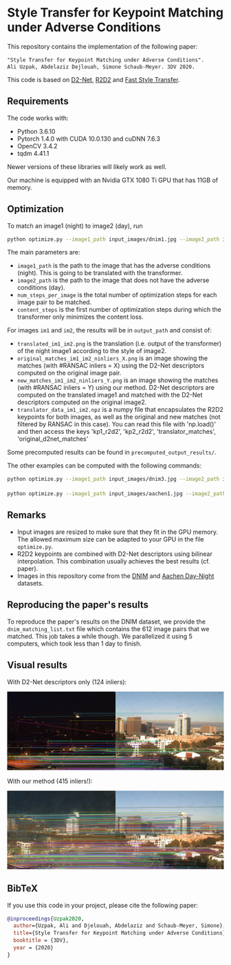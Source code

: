 # Style Transfer for Keypoint Matching under Adverse Conditions

This repository contains the implementation of the following paper:

```text
"Style Transfer for Keypoint Matching under Adverse Conditions".
Ali Uzpak, Abdelaziz Dejlouah, Simone Schaub-Meyer. 3DV 2020.
```
This code is based on [D2-Net](https://github.com/mihaidusmanu/d2-net), [R2D2](https://github.com/naver/r2d2) and [Fast Style Transfer](https://github.com/rrmina/fast-neural-style-pytorch).
    
## Requirements

The code works with:
- Python 3.6.10 
- Pytorch 1.4.0 with CUDA 10.0.130 and cuDNN 7.6.3
- OpenCV 3.4.2
- tqdm 4.41.1

Newer versions of these libraries will likely work as well.

Our machine is equipped with an Nvidia GTX 1080 Ti GPU that has 11GB of memory.

## Optimization

To match an image1 (night) to image2 (day), run

```bash
python optimize.py --image1_path input_images/dnim1.jpg --image2_path input_images/dnim2.jpg --num_steps_per_image 800 --content_steps 400 --output_path output_results/
```

The main parameters are:

- `image1_path` is the path to the image that has the adverse conditions (night). This is going to be translated with the transformer.
- `image2_path` is the path to the image that does not have the adverse conditions (day).
- `num_steps_per_image` is the total number of optimization steps for each image pair to be matched.
- `content_steps` is the first number of optimization steps during which the transformer only minimizes the content loss. 

For images `im1` and `im2`, the results will be in `output_path` and consist of:

- `translated_im1_im2.png` is the translation (i.e. output of the transformer) of the night image1 according to the style of image2.
- `original_matches_im1_im2_ninliers_X.png` is an image showing the matches (with #RANSAC inliers = X) using the D2-Net descriptors computed on the original image pair.
- `new_matches_im1_im2_ninliers_Y.png` is an image showing the matches (with #RANSAC inliers = Y) using our method. D2-Net descriptors are computed on the translated image1 and matched with the D2-Net descriptors computed on the original image2.
- `translator_data_im1_im2.npz` is a numpy file that encapsulates the R2D2 keypoints for both images, as well as the original and new matches (not filtered by RANSAC in this case). You can read this file with 'np.load()' and then access the keys 'kp1_r2d2', 'kp2_r2d2', 'translator_matches', 'original_d2net_matches' 

Some precomputed results can be found in `precomputed_output_results/`.

The other examples can be computed with the following commands:

```bash
python optimize.py --image1_path input_images/dnim3.jpg --image2_path input_images/dnim4.jpg --num_steps_per_image 800 --content_steps 400 --output_path output_results/

python optimize.py --image1_path input_images/aachen1.jpg --image2_path input_images/aachen2.jpg --num_steps_per_image 800 --content_steps 400 --output_path output_results/
```


## Remarks

- Input images are resized to make sure that they fit in the GPU memory. The allowed maximum size can be adapted to your GPU in the file `optimize.py`.
- R2D2 keypoints are combined with D2-Net descriptors using bilinear interpolation. This combination usually achieves the best results (cf. paper).
- Images in this repository come from the [DNIM](http://users.umiacs.umd.edu/~hzhou/dnim.html) and [Aachen Day-Night](https://www.visuallocalization.net/datasets/) datasets.

## Reproducing the paper's results

To reproduce the paper's results on the DNIM dataset, we provide the `dnim_matching_list.txt` file which contains the 612 image pairs that we matched. This job takes a while though. We parallelized it using 5 computers, which took less than 1 day to finish.

## Visual results

With D2-Net descriptors only (124 inliers):

![Screenshot](precomputed_output_results/original_matches_input_images_dnim1.jpg_input_images_dnim2.jpg_ninliers_124.png)

With our method (415 inliers!):

![Screenshot](precomputed_output_results/new_matches_input_images_dnim1.jpg_input_images_dnim2.jpg_ninliers_415.png)
 
## BibTeX

If you use this code in your project, please cite the following paper:

```bibtex
@inproceedings{Uzpak2020,
  author={Uzpak, Ali and Djelouah, Abdelaziz and Schaub-Meyer, Simone},
  title={Style Transfer for Keypoint Matching under Adverse Conditions},
  booktitle = {3DV},
  year = {2020}
}
```
